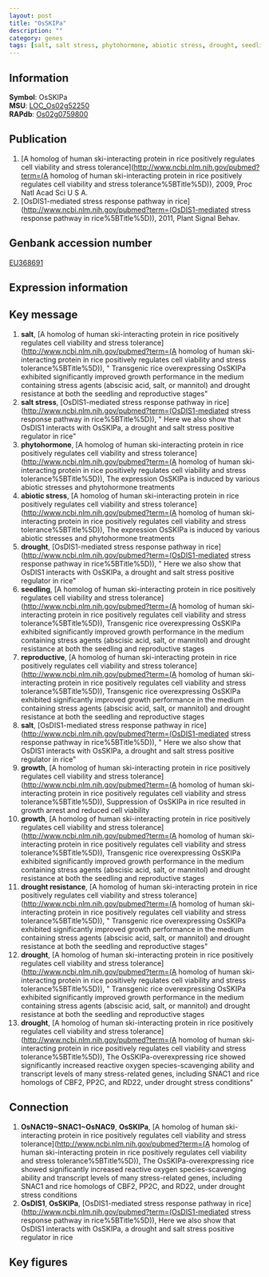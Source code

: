 ```yaml
---
layout: post
title: "OsSKIPa"
description: ""
category: genes
tags: [salt, salt stress, phytohormone, abiotic stress, drought, seedling, reproductive, growth, drought resistance, Gene]
---
```


## Information
__Symbol__: OsSKIPa  
__MSU__: [LOC_Os02g52250](http://rice.plantbiology.msu.edu/cgi-bin/ORF_infopage.cgi?orf=LOC_Os02g52250)  
__RAPdb__: [Os02g0759800](http://rapdb.dna.affrc.go.jp/viewer/gbrowse_details/irgsp1?name=Os02g0759800)  

## Publication
1. [A homolog of human ski-interacting protein in rice positively regulates cell viability and stress tolerance](http://www.ncbi.nlm.nih.gov/pubmed?term=(A homolog of human ski-interacting protein in rice positively regulates cell viability and stress tolerance%5BTitle%5D)), 2009, Proc Natl Acad Sci U S A.
2. [OsDIS1-mediated stress response pathway in rice](http://www.ncbi.nlm.nih.gov/pubmed?term=(OsDIS1-mediated stress response pathway in rice%5BTitle%5D)), 2011, Plant Signal Behav.

## Genbank accession number
[EU368691](http://www.ncbi.nlm.nih.gov/nuccore/EU368691)

## Expression information

## Key message
1. __salt__, [A homolog of human ski-interacting protein in rice positively regulates cell viability and stress tolerance](http://www.ncbi.nlm.nih.gov/pubmed?term=(A homolog of human ski-interacting protein in rice positively regulates cell viability and stress tolerance%5BTitle%5D)), " Transgenic rice overexpressing OsSKIPa exhibited significantly improved growth performance in the medium containing stress agents (abscisic acid, salt, or mannitol) and drought resistance at both the seedling and reproductive stages"
2. __salt stress__, [OsDIS1-mediated stress response pathway in rice](http://www.ncbi.nlm.nih.gov/pubmed?term=(OsDIS1-mediated stress response pathway in rice%5BTitle%5D)), " Here we also show that OsDIS1 interacts with OsSKIPa, a drought and salt stress positive regulator in rice"
3. __phytohormone__, [A homolog of human ski-interacting protein in rice positively regulates cell viability and stress tolerance](http://www.ncbi.nlm.nih.gov/pubmed?term=(A homolog of human ski-interacting protein in rice positively regulates cell viability and stress tolerance%5BTitle%5D)),  The expression OsSKIPa is induced by various abiotic stresses and phytohormone treatments
4. __abiotic stress__, [A homolog of human ski-interacting protein in rice positively regulates cell viability and stress tolerance](http://www.ncbi.nlm.nih.gov/pubmed?term=(A homolog of human ski-interacting protein in rice positively regulates cell viability and stress tolerance%5BTitle%5D)),  The expression OsSKIPa is induced by various abiotic stresses and phytohormone treatments
5. __drought__, [OsDIS1-mediated stress response pathway in rice](http://www.ncbi.nlm.nih.gov/pubmed?term=(OsDIS1-mediated stress response pathway in rice%5BTitle%5D)), " Here we also show that OsDIS1 interacts with OsSKIPa, a drought and salt stress positive regulator in rice"
6. __seedling__, [A homolog of human ski-interacting protein in rice positively regulates cell viability and stress tolerance](http://www.ncbi.nlm.nih.gov/pubmed?term=(A homolog of human ski-interacting protein in rice positively regulates cell viability and stress tolerance%5BTitle%5D)),  Transgenic rice overexpressing OsSKIPa exhibited significantly improved growth performance in the medium containing stress agents (abscisic acid, salt, or mannitol) and drought resistance at both the seedling and reproductive stages
7. __reproductive__, [A homolog of human ski-interacting protein in rice positively regulates cell viability and stress tolerance](http://www.ncbi.nlm.nih.gov/pubmed?term=(A homolog of human ski-interacting protein in rice positively regulates cell viability and stress tolerance%5BTitle%5D)),  Transgenic rice overexpressing OsSKIPa exhibited significantly improved growth performance in the medium containing stress agents (abscisic acid, salt, or mannitol) and drought resistance at both the seedling and reproductive stages
8. __salt__, [OsDIS1-mediated stress response pathway in rice](http://www.ncbi.nlm.nih.gov/pubmed?term=(OsDIS1-mediated stress response pathway in rice%5BTitle%5D)), " Here we also show that OsDIS1 interacts with OsSKIPa, a drought and salt stress positive regulator in rice"
9. __growth__, [A homolog of human ski-interacting protein in rice positively regulates cell viability and stress tolerance](http://www.ncbi.nlm.nih.gov/pubmed?term=(A homolog of human ski-interacting protein in rice positively regulates cell viability and stress tolerance%5BTitle%5D)),  Suppression of OsSKIPa in rice resulted in growth arrest and reduced cell viability
10. __growth__, [A homolog of human ski-interacting protein in rice positively regulates cell viability and stress tolerance](http://www.ncbi.nlm.nih.gov/pubmed?term=(A homolog of human ski-interacting protein in rice positively regulates cell viability and stress tolerance%5BTitle%5D)),  Transgenic rice overexpressing OsSKIPa exhibited significantly improved growth performance in the medium containing stress agents (abscisic acid, salt, or mannitol) and drought resistance at both the seedling and reproductive stages
11. __drought resistance__, [A homolog of human ski-interacting protein in rice positively regulates cell viability and stress tolerance](http://www.ncbi.nlm.nih.gov/pubmed?term=(A homolog of human ski-interacting protein in rice positively regulates cell viability and stress tolerance%5BTitle%5D)), " Transgenic rice overexpressing OsSKIPa exhibited significantly improved growth performance in the medium containing stress agents (abscisic acid, salt, or mannitol) and drought resistance at both the seedling and reproductive stages"
12. __drought__, [A homolog of human ski-interacting protein in rice positively regulates cell viability and stress tolerance](http://www.ncbi.nlm.nih.gov/pubmed?term=(A homolog of human ski-interacting protein in rice positively regulates cell viability and stress tolerance%5BTitle%5D)), " Transgenic rice overexpressing OsSKIPa exhibited significantly improved growth performance in the medium containing stress agents (abscisic acid, salt, or mannitol) and drought resistance at both the seedling and reproductive stages
13. __drought__, [A homolog of human ski-interacting protein in rice positively regulates cell viability and stress tolerance](http://www.ncbi.nlm.nih.gov/pubmed?term=(A homolog of human ski-interacting protein in rice positively regulates cell viability and stress tolerance%5BTitle%5D)),  The OsSKIPa-overexpressing rice showed significantly increased reactive oxygen species-scavenging ability and transcript levels of many stress-related genes, including SNAC1 and rice homologs of CBF2, PP2C, and RD22, under drought stress conditions"

## Connection
1. __OsNAC19~SNAC1~OsNAC9__, __OsSKIPa__, [A homolog of human ski-interacting protein in rice positively regulates cell viability and stress tolerance](http://www.ncbi.nlm.nih.gov/pubmed?term=(A homolog of human ski-interacting protein in rice positively regulates cell viability and stress tolerance%5BTitle%5D)),  The OsSKIPa-overexpressing rice showed significantly increased reactive oxygen species-scavenging ability and transcript levels of many stress-related genes, including SNAC1 and rice homologs of CBF2, PP2C, and RD22, under drought stress conditions
2. __OsDIS1__, __OsSKIPa__, [OsDIS1-mediated stress response pathway in rice](http://www.ncbi.nlm.nih.gov/pubmed?term=(OsDIS1-mediated stress response pathway in rice%5BTitle%5D)),  Here we also show that OsDIS1 interacts with OsSKIPa, a drought and salt stress positive regulator in rice

## Key figures


